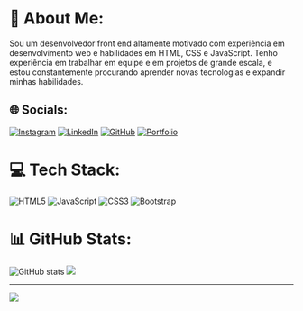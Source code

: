 # 💫 About Me:
Sou um desenvolvedor front end altamente motivado com experiência em desenvolvimento web e habilidades em HTML, CSS e JavaScript. Tenho experiência em trabalhar em equipe e em projetos de grande escala, e estou constantemente procurando aprender novas tecnologias e expandir minhas habilidades.


## 🌐 Socials:
[![Instagram](https://img.shields.io/badge/Instagram-%23E4405F.svg?logo=Instagram&logoColor=white)](https://www.instagram.com/marcosoliveira_dev/) 
[![LinkedIn](https://img.shields.io/badge/LinkedIn-%230077B5.svg?logo=linkedin&logoColor=white)](https://www.linkedin.com/in/marcosodev)
[![GitHub](https://img.shields.io/badge/github-%23121011.svg?style=for-the-badge&logo=github&logoColor=white)](https://github.com/marcosoliveira253/marcosoliveira253)
[![Portfolio](https://img.shields.io/badge/Portfolio-%23000000.svg?style=for-the-badge&logo=firefox&logoColor=#FF7139)](https://portfolio-marcosoliveiradev.netlify.app/)

# 💻 Tech Stack:
![HTML5](https://img.shields.io/badge/html5-%23E34F26.svg?style=for-the-badge&logo=html5&logoColor=white)
![JavaScript](https://img.shields.io/badge/javascript-%23323330.svg?style=for-the-badge&logo=javascript&logoColor=%23F7DF1E) 
![CSS3](https://img.shields.io/badge/css3-%231572B6.svg?style=for-the-badge&logo=css3&logoColor=white) 
![Bootstrap](https://img.shields.io/badge/bootstrap-%23563D7C.svg?style=for-the-badge&logo=bootstrap&logoColor=white) 

# 📊 GitHub Stats:
![GitHub stats](https://github-readme-stats.vercel.app/api?username=marcosoliveira253&theme=dark&show_icons=true)
![](https://github-readme-stats.vercel.app/api/top-langs/?username=marcosoliveira253&theme=chartreuse-dark&hide_border=false&include_all_commits=false&count_private=false&layout=compact)

---
[![](https://visitcount.itsvg.in/api?id=marcosoliveira253&icon=0&color=0)](https://visitcount.itsvg.in)

<!-- Proudly created with GPRM ( https://gprm.itsvg.in ) -->

